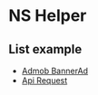 # NS Helper

## List example
- [Admob BannerAd](https://github.com/dyazincahya/ns-helper/tree/master/admob)
- [Api Request](https://github.com/dyazincahya/ns-helper/tree/master/api)
